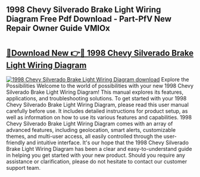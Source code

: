 ## 1998 Chevy Silverado Brake Light Wiring Diagram Free Pdf Download - Part-PfV New Repair Owner Guide VMIOx

# <h2><a href="http://dfjfygp.blite.top/?on=1998+Chevy+Silverado+Brake+Light+Wiring+Diagram">🔗Download New 👉🔴 1998 Chevy Silverado Brake Light Wiring Diagram</a></h2>

[![1998 Chevy Silverado Brake Light Wiring Diagram download](https://i.imgur.com/lujVjoI.png)](http://dfjfygp.blite.top/?on=1998+Chevy+Silverado+Brake+Light+Wiring+Diagram)
Explore the Possibilities Welcome to the world of possibilities with your new 1998 Chevy Silverado Brake Light Wiring Diagram! This manual explores its features, applications, and troubleshooting solutions. To get started with your 1998 Chevy Silverado Brake Light Wiring Diagram, please read this user manual carefully before use. It includes detailed instructions for product setup, as well as information on how to use its various features and capabilities. 1998 Chevy Silverado Brake Light Wiring Diagram comes with an array of advanced features, including geolocation, smart alerts, customizable themes, and multi-user access, all easily controlled through the user-friendly and intuitive interface. It's our hope that the 1998 Chevy Silverado Brake Light Wiring Diagram has been a clear and easy-to-understand guide in helping you get started with your new product. Should you require any assistance or clarification, please do not hesitate to contact our customer support team.
